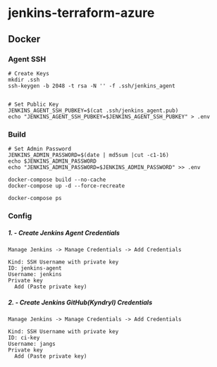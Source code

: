 # jenkins-terraform-azure


Docker
------------

### Agent SSH
  ```
  # Create Keys
  mkdir .ssh
  ssh-keygen -b 2048 -t rsa -N '' -f .ssh/jenkins_agent


  # Set Public Key
  JENKINS_AGENT_SSH_PUBKEY=$(cat .ssh/jenkins_agent.pub)
  echo "JENKINS_AGENT_SSH_PUBKEY=$JENKINS_AGENT_SSH_PUBKEY" > .env
  ```

### Build
  ```
  # Set Admin Password
  JENKINS_ADMIN_PASSWORD=$(date | md5sum |cut -c1-16)
  echo $JENKINS_ADMIN_PASSWORD
  echo "JENKINS_ADMIN_PASSWORD=$JENKINS_ADMIN_PASSWORD" >> .env

  docker-compose build --no-cache
  docker-compose up -d --force-recreate

  docker-compose ps
  ```

### Config

  ##### 1. - Create Jenkins Agent Credentials
  ```
  Manage Jenkins -> Manage Credentials -> Add Credentials

  Kind: SSH Username with private key
  ID: jenkins-agent
  Username: jenkins
  Private key
    Add (Paste private key)
  ```

  ##### 2. - Create Jenkins GitHub(Kyndryl) Credentials
  ```
  Manage Jenkins -> Manage Credentials -> Add Credentials

  Kind: SSH Username with private key
  ID: ci-key
  Username: jangs
  Private key
    Add (Paste private key)
  ```
